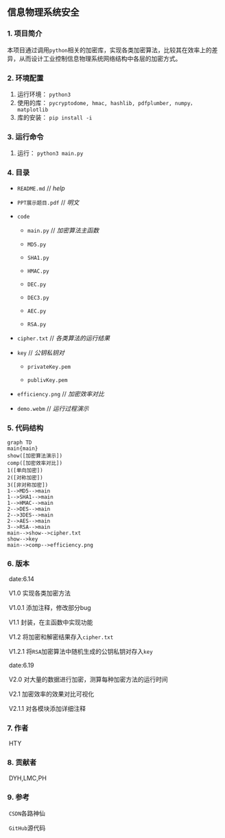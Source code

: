 ## 信息物理系统安全
### 1. 项目简介

​		本项目通过调用`python`相关的加密库，实现各类加密算法，比较其在效率上的差异，从而设计工业控制信息物理系统网络结构中各层的加密方式。

### 2. 环境配置

1. 运行环境： `python3`
2. 使用的库： `pycryptodome, hmac, hashlib, pdfplumber, numpy，matplotlib`
3. 库的安装： `pip install -i`

### 3. 运行命令

1. 运行： `python3 main.py`

### 4. 目录

* `README.md`				// *help*

* `PPT展示题目.pdf`  	// *明文*

* `code`

  * `main.py`				// *加密算法主函数*

  * `MD5.py`

  * `SHA1.py`

  * `HMAC.py`

  * `DEC.py`

  * `DEC3.py`

  * `AEC.py`

  * `RSA.py`

* `cipher.txt`		 	// *各类算法的运行结果*

* `key`				           // *公钥私钥对*

  * `privateKey.pem`

  * `publivKey.pem`

* `efficiency.png`	 // *加密效率对比*

* `demo.webm`			   // *运行过程演示*

### 5. 代码结构

```mermaid
graph TD
main{main}
show([加密算法演示])
comp([加密效率对比])
1([单向加密])
2([对称加密])
3([非对称加密])
1-->MD5-->main
1-->SHA1-->main
1-->HMAC-->main
2-->DES-->main
2-->3DES-->main
2-->AES-->main
3-->RSA-->main
main-->show-->cipher.txt
show-->key
main-->comp-->efficiency.png
```

### 6. 版本

​	date:6.14

​	V1.0		  实现各类加密方法

​	V1.0.1    添加注释，修改部分bug

​	V1.1      封装，在主函数中实现功能

​	V1.2      将加密和解密结果存入`cipher.txt`

​	V1.2.1    将`RSA`加密算法中随机生成的公钥私钥对存入`key`

​	date:6.19

​	V2.0      对大量的数据进行加密，测算每种加密方法的运行时间

​	V2.1      加密效率的效果对比可视化

​	V2.1.1    对各模块添加详细注释

### 7. 作者

​	HTY

### 8. 贡献者

​	DYH,LMC,PH

### 9. 参考

​	`CSDN`各路神仙

​	`GitHub`源代码

